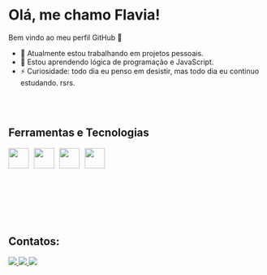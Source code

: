 # Olá, me chamo Flavia! 
Bem vindo ao meu perfil GitHub 👋

- 🔭 Atualmente estou trabalhando em projetos pessoais. <br>
- 🌱 Estou aprendendo lógica de programação e JavaScript. <br>
- ⚡ Curiosidade: todo dia eu penso em desistir, mas todo dia eu continuo estudando. rsrs. <br>
<br>
<br>



## Ferramentas e Tecnologias

<div style="display: flex; gap: 10px;">
  <img src="https://cdn.jsdelivr.net/gh/devicons/devicon@latest/icons/html5/html5-original-wordmark.svg" width="40" height="40"/>
  <img src="https://cdn.jsdelivr.net/gh/devicons/devicon@latest/icons/css3/css3-original-wordmark.svg" width="40" height="40"/>
  <img src="https://cdn.jsdelivr.net/gh/devicons/devicon@latest/icons/javascript/javascript-original.svg" width="40" height="40"/>
  <img src="https://cdn.jsdelivr.net/gh/devicons/devicon@latest/icons/figma/figma-original.svg" width="40" height="40"/>
</div>
<br>
<br>
<br>
<br>
<br>
<br>


## Contatos:

<div>
  <a href="https://instagram.com/flaviaxfds" target="_blank">
    <img loading="lazy" src="https://img.shields.io/badge/-Instagram-%23E4405F?style=for-the-badge&logo=instagram&logoColor=white" target="_blank">
  </a>
  <a href="mailto:flaviadesenvolvedorauiux@gmail.com">
    <img loading="lazy" src="https://img.shields.io/badge/Gmail-D14836?style=for-the-badge&logo=gmail&logoColor=white" target="_blank">
  </a>
  <a href="https://www.linkedin.com/in/flavia-fernandes-b6400b2b3/" target="_blank">
    <img loading="lazy" src="https://img.shields.io/badge/-LinkedIn-%230077B5?style=for-the-badge&logo=linkedin&logoColor=white" target="_blank">
  </a>   
</div>
